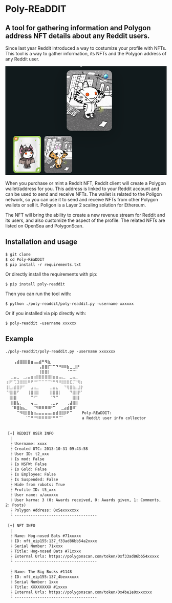 # Poly-REaDDIT
## A tool for gathering information and Polygon address NFT details about any Reddit users.
Since last year Reddit introduced a way to costumize your profile with NFTs. This tool is a way to gather information, its NFTs and the Polygon address of any Reddit user.

<div align="center">
     <img alt="Avatar" src="img/img.png">
</div>

When you purchase or mint a Reddit NFT, Reddit client will create a Polygon wallet/address for you. This address is linked to your Reddit account and can be used to send and receive NFTs.
The wallet is related to the Poligon network, so you can use it to send and receive NFTs from other Polygon wallets or sell it. Poligon is a Layer 2 scaling solution for Ethereum.

The NFT will bring the ability to create a new revenue stream for Reddit and its users, and also customize the aspect of the profile. The related NFTs are listed on OpenSea and PolygonScan.



## Installation and usage
```
$ git clone
$ cd Poly-REaDDIT
$ pip install -r requirements.txt
```
Or directly install the requirements with pip:
```
$ pip install poly-readdit
```
Then you can run the tool with:
```
$ python ./poly-readdit/poly-readdit.py -username xxxxxx
```
Or if you installed via pip directly with:
```
$ poly-readdit -username xxxxxx
```
## Example
```
./poly-readdit/poly-readdit.py -username xxxxxxx

⠀⠀⠀⢠⣾⣿⣿⣿⣿⣶⣤⣤⣾⠛⠻⣷⡀⠀
⠀⠀⠀⠀⠀⠀⠀⠀⠀⠀⠀⠀⢠⣿⣿⡏⠉⠉⠙⠛⠿⠿⣷⣀⣀⣿⠃⠀
⠀⠀⠀⠀⠀⠀⠀⠀⠀⠀⠀⠀⢸⣿⣿⡇⠀⠀⠀⠀⠀⠀⠈⠉⠉⠁⠀⠀
⠀⠀⣀⣤⣀⠀⢀⣠⣤⣶⣶⣿⣿⣿⣿⣿⣿⣶⣶⣤⣄⡀⠀⣀⣤⣀⠀⠀
⢰⡿⠋⢉⣹⣿⣿⣿⠿⠟⠛⠋⠉⠉⠉⠉⠙⠛⠻⠿⣿⣿⣿⣏⡉⠙⢿⡆
⢸⣇⣠⣾⣿⡿⠋⠀⠀⣠⣤⣀⠀⠀⠀⠀⣀⣤⣄⠀⠀⠙⢿⣿⣷⣄⣸⡗
⠈⢻⣿⣿⠋⠀⠀⠀⢸⣿⣿⣿⠀⠀⠀⠀⣿⣿⣿⡇⠀⠀⠀⠙⣿⣿⡟⠁
⠀⢸⣿⣿⠀⠀⠀⠀⠀⠉⠋⠁⠀⠀⠀⠀⠈⠙⠉⠀⠀⠀⠀⠀⣿⣿⡇⠀
⠀⠀⣿⣿⣧⡀⠀⠀⠀⢤⣀⡀⠀⠀⠀⠀⢀⣀⡤⠀⠀⠀⢀⣼⣿⣿⠀⠀
⠀⠀⠈⠿⣿⣷⣦⣀⠀⠀⠉⠻⠿⠿⠿⠿⠟⠉⠀⠀⣀⣴⣾⣿⠿⠁⠀⠀
⠀⠀⠀⠀⠉⠻⢿⣿⣿⣷⣶⣤⣤⣤⣤⣤⣤⣶⣾⣿⣿⡿⠟⠉⠀   Poly-REaDDIT: ⠀⠀⠀
⠀⠀⠀⠀⠀⠀⠀⠈⠉⠛⠛⠻⠿⠿⠿⠿⠟⠛⠛⠉⠁⠀⠀⠀⠀   a Reddit user info collector⠀⠀⠀


 [+] REDDIT USER INFO
  |
  ├ Username: xxxx
  ├ Created UTC: 2013-10-31 09:43:58
  ├ User ID: t2_xxx
  ├ Is mod: False
  ├ Is NSFW: False
  ├ Is Gold: False
  ├ Is Employee: False
  ├ Is Suspended: False
  ├ Hide from robots: True
  ├ Profile ID: t5_xxx
  ├ User name: u/axxxxx
  ├ User karma: 3 (0: Awards received, 0: Awards given, 1: Comments, 2: Posts)
  ├ Polygon Address: 0x5exxxxxxx
  └ ------------------------------------

 [+] NFT INFO
  |
  ├ Name: Hog-nosed Bats #71xxxxx
  ├ ID: nft_eip155:137_f33ad86bb54a2xxxx
  ├ Serial Number: 71xxxx
  ├ Title: Hog-nosed Bats #71xxxx
  ├ External Urls: https://polygonscan.com/token/0xf33ad86bb54xxxxx
  └ ------------------------------------

  ├ Name: The Big Bucks #1148
  ├ ID: nft_eip155:137_4bexxxxxx
  ├ Serial Number: 1xxx
  ├ Title: XXXXXXXXX #1xxxx
  ├ External Urls: https://polygonscan.com/token/0x4be1e0xxxxxxx
  └ ------------------------------------
```